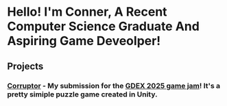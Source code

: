# Hello! I'm Conner, A Recent Computer Science Graduate And Aspiring Game Deveolper!


## Projects

### [Corruptor](https://github.com/Thunder930/GDEX-Game-Jam-2025) - My submission for the [GDEX 2025 game jam](https://www.thegdex.com/gamejam)! It's a pretty simiple puzzle game created in Unity.

